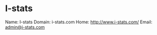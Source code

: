 
# I-stats

Name: I-stats
Domain: i-stats.com
Home: http://www.i-stats.com/
Email: admin@i-stats.com
